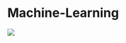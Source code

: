 # Machine-Learning
<img src="https://capsule-render.vercel.app/api?type=waving&color=auto&height=200&section=header&text=Machine Learning Projects&fontSize=90" />
